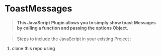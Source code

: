 # ToastMessages
> #### This JavaScript Plugin allows you to simply show toast Messages by calling a function and passing the options Object.

>Steps to include the JavaScript in your existing Project :
1. clone this repo using 


